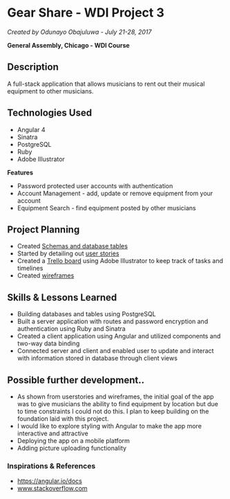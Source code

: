 # Gear Share - WDI Project 3
*Created by Odunayo Obajuluwa - July 21-28, 2017*

 **General Assembly, Chicago - WDI Course**

## Description
A full-stack application that allows musicians to rent out their musical equipment to other musicians.

## Technologies Used
* Angular 4
* Sinatra
* PostgreSQL
* Ruby
* Adobe Illustrator

**Features**
* Password protected user accounts with authentication
* Account Management - add, update or remove equipment from your account
* Equipment Search - find equipment posted by other musicians

## Project Planning
- Created [Schemas and database tables](http://i.imgur.com/JXcKQEJ.png)
- Started by detailing out [user stories](http://i.imgur.com/RvcV2AL.jpg)
- Created a [Trello board](https://trello.com/b/KJT63NaN) using Adobe Illustrator to keep track of tasks and timelines
- Created [wireframes](http://i.imgur.com/tj4Tqd7.jpg)

## Skills & Lessons Learned
* Building databases and tables using PostgreSQL
* Built a server application with routes and password encryption and authentication using Ruby and Sinatra 
* Created a client application using Angular and utilized components and two-way data binding
* Connected server and client and enabled user to update and interact with information stored in database through client views

## Possible further development..
* As shown from userstories and wireframes, the initial goal of the app was to give musicians the ability to find equipment by location but due to time constraints I could not do this. I plan to keep building on the foundation laid with this project.
* I would like to explore styling with Angular to make the app more interactive and attractive
* Deploying the app on a mobile platform
* Adding picture uploading functionality

### Inspirations & References
- https://angular.io/docs
- www.stackoverflow.com
